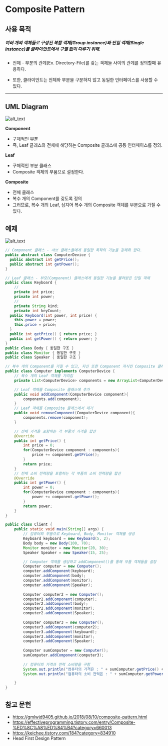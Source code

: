 # Composite Pattern

## 사용 목적
##### 여러 개의 객체들로 구성된 복합 객체(Group instance)와 단일 객체(Single instance)를 클라이언트에서 구별 없이 다루기 위해.

- 전체 - 부분의 관계(Ex. Directory-File)를 갖는 객체들 사이의 관계를 정의할때 유용하다.

- 또한, 클라이언트는 전체와 부분을 구분하지 않고 동일한 인터페이스를 사용할 수 있다.

***
## UML Diagram
![alt_text](https://gmlwjd9405.github.io/images/design-pattern-composite/composite-pattern.png)

 **Component**
 - 구체적인 부분
 - 즉, Leaf 클래스와 전체에 해당하는 Composite 클래스에 공통 인터페이스를 정의.

**Leaf**
 - 구체적인 부분 클래스
 - Composite 객체의 부품으로 설정한다.

**Composite**
 - 전체 클래스
 - 복수 개의 Component를 갖도록 정의
 - 그러므로, 복수 개의 Leaf, 심지어 복수 개의 Composite 객체를 부분으로 가질 수 있다.


## 예제
 ![alt_text](https://gmlwjd9405.github.io/images/design-pattern-composite/composite-solution1.png)

``` java
// Component 클래스 - 서브 클래스들에게 동일한 목적의 기능을 강제화 한다.
public abstract class ComputerDevice {
  public abstract int getPrice();
  public abstract int getPower();
}
```


``` java
// Leaf 클래스 - 부모(Component) 클래스에게 동일한 기능을 물려받은 단일 객체
public class Keyboard {
    //
	private int price;
	private int power;
	//
	private String kind;
	private int keyCount;
  public Keyboard(int power, int price) {
    this.power = power;
    this.price = price;
  }
  public int getPrice() { return price; }
  public int getPower() { return power; }
}
public class Body { 동일한 구조 }
public class Monitor { 동일한 구조 }
public class Speaker { 동일한 구조 }
```

``` java
// 복수 개의 Component를 가질 수 있고, 자신 또한 Component 자식인 Composite 클래스
public class Computer implements ComputerDevice {
	// 복수 개의 Leaf 객체를 가리킴
	private List<ComputerDevice> components = new ArrayList<ComputerDevice>();

	// Leaf 객체를 Composite 클래스에 추가
	public void addComponent(ComputerDevice component){
		components.add(component);
	}
	// Leaf 객체를 Composite 클래스에서 제거
	public void removeComponent(ComputerDevice component){
		components.remove(component);
	}

	// 전체 가격을 포함하는 각 부품의 가격을 합산
	@Override
	public int getPrice() {
		int price = 0;
		for(ComputerDevice component : components){
			price += component.getPrice();
		}
		return price;
	}
	// 전체 소비 전력량을 포함하는 각 부품의 소비 전력량을 합산
	@Override
	public int getPower() {
		int power = 0;
		for(ComputerDevice component : components){
			power += component.getPower();
		}
		return power;
	}
}
```
```java
public class Client {
	public static void main(String[] args) {
		// 컴퓨터의 부품으로 Keyboard, Body, Monitor 객체를 생성
		Keyboard keyboard = new Keyboard(5, 2);
		Body body = new Body(100, 70);
		Monitor monitor = new Monitor(20, 30);
		Speaker Speaker = new Speaker(15, 25);

		// Computer 객체를 생성하고 addComponent()를 통해 부품 객체들을 설정
		Computer computer = new Computer();
		computer.addComponent(keyboard);
		computer.addComponent(body);
		computer.addComponent(monitor);
		computer.addComponent(Speaker);
		
		Computer computer2 = new Computer();
		computer2.addComponent(computer);
		computer2.addComponent(body);
		computer2.addComponent(monitor);
		computer2.addComponent(Speaker);
		
		Computer computer3 = new Computer();
		computer3.addComponent(computer2);
		computer3.addComponent(keyboard);
		computer3.addComponent(monitor);
		computer3.addComponent(Speaker);
		
		Computer sumComputer = new Computer();
		sumComputer.addComponent(computer3);
		
		// 컴퓨터의 가격과 전력 소비량을 구함
		System.out.println("컴퓨터의 가격은 : " + sumComputer.getPrice() + "만원");
		System.out.println("컴퓨터의 소비 전력은 : " + sumComputer.getPower() + "W");

	}
}
```


## 참고 문헌
- https://gmlwjd9405.github.io/2018/08/10/composite-pattern.html
- https://effectiveprogramming.tistory.com/entry/Composite-%ED%8C%A8%ED%84%B4?category=660013
- https://keichee.tistory.com/184?category=834910
- Head First Design Pattern
